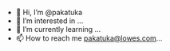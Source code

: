 - 👋 Hi, I’m @pakatuka
- 👀 I’m interested in ...
- 🌱 I’m currently learning ...
- 📫 How to reach me pakatuka@lowes.com...

<!---
pakatuka/pakatuka is a ✨ special ✨ repository because its `README.md` (this file) appears on your GitHub profile.
You can click the Preview link to take a look at your changes.
--->
